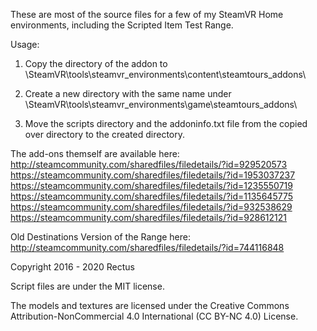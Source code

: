 These are most of the source files for a few of my SteamVR Home environments, including the Scripted Item Test Range.

Usage:

1. Copy the directory of the addon to \SteamVR\tools\steamvr_environments\content\steamtours_addons\

2. Create a new directory with the same name under 
\SteamVR\tools\steamvr_environments\game\steamtours_addons\

3. Move the scripts directory and the addoninfo.txt file from the copied over directory to the created directory.


The add-ons themself are available here:
http://steamcommunity.com/sharedfiles/filedetails/?id=929520573
https://steamcommunity.com/sharedfiles/filedetails/?id=1953037237
https://steamcommunity.com/sharedfiles/filedetails/?id=1235550719
https://steamcommunity.com/sharedfiles/filedetails/?id=1135645775
https://steamcommunity.com/sharedfiles/filedetails/?id=932538629
https://steamcommunity.com/sharedfiles/filedetails/?id=928612121



Old Destinations Version of the Range here:
http://steamcommunity.com/sharedfiles/filedetails/?id=744116848

Copyright 2016 - 2020 Rectus

Script files are under the MIT license.

The models and textures are licensed under the Creative Commons Attribution-NonCommercial 4.0 International (CC BY-NC 4.0) License.